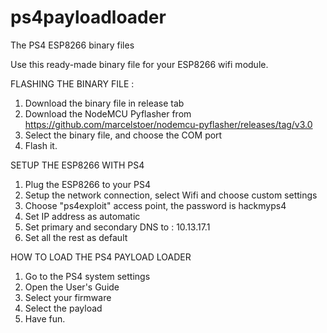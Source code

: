 # ps4payloadloader
The PS4 ESP8266 binary files 

Use this ready-made binary file for your ESP8266 wifi module.

FLASHING THE BINARY FILE :

1. Download the binary file in release tab
2. Download the NodeMCU Pyflasher from 
https://github.com/marcelstoer/nodemcu-pyflasher/releases/tag/v3.0
3. Select the binary file, and choose the COM port
4. Flash it.


SETUP THE ESP8266 WITH PS4

1. Plug the ESP8266 to your PS4
2. Setup the network connection, select Wifi and choose custom settings
3. Choose "ps4exploit" access point, the password is hackmyps4
4. Set IP address as automatic
5. Set primary and secondary DNS to : 10.13.17.1
6. Set all the rest as default


HOW TO LOAD THE PS4 PAYLOAD LOADER

1. Go to the PS4 system settings
2. Open the User's Guide
3. Select your firmware 
4. Select the payload
5. Have fun.

